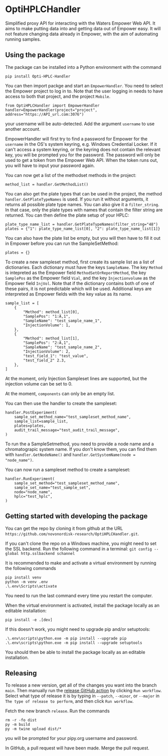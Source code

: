 # OptiHPLCHandler

Simplified proxy API for interacting with the Waters Empower Web API. It aims to make
putting data into and getting data out of Empower easy. It will not feature changing
data already in Empower, with the aim of automating running samples.

## Using the package

The package can be installed into a Python environment with the command

```
pip install Opti-HPLC-Handler
```

You can then import packge and start an `EmpowerHandler`. You need to select the Empower
project to log in to. Note that the user logging in needs to have access to both that
project, and the project `Mobile`.

```
from OptiHPLCHandler import EmpowerHandler
handler=EmpowerHandler(project="project", address="https://API_url.com:3076")
```

your username will be auto-detected. Add the argument `username` to use another account.

EmpowerHandler will first try to find a password for Empower for the `username` in the
OS's system keyring, e.g. Windows Credential Locker. If it can't access a system
keyring, or the keyring does not contain the relevant key, you will be prompted you for
the password. The password will only be used to get a token from the Empower Web API.
When the token runs out, you will have to input your password again.

You can now get a list of the methodset methods in the project:

```
method_list = handler.GetMethodList()
```

You can also get the plate types that can be used in the project, the method
`handler.GetPlateTypeNames` is used. If you run it without arguments, it returns all
possible plate type names. You can also give it a `filter_string`. In that case, only
the plate types with names that contain the filter string are returned. You can then
define the plate setup of your HPLC:

```
plate_type_name_list = handler.GetPlateTypeNames(filter_string="48")
plates = {"1": plate_type_name_list[0], "2": plate_type_name_list[1]}
```

You can also have the plate list be empty, but you will then have to fill it out in
Empower before you can run the SampleSetMethod:

```
plates = {}
```

To create a new sampleset method, first create its sample list as a list of
dictionaries. Each dictionary must have the keys `SampleName`. The key `Method` is
intepreted as the Empower field `MethodSetOrReportMethod`, the key `SamplePos` as the
Empower field `Vial`, and the key `Injectionvolume` as the Empower field `InjVol`. Note
that if the dictionary contains both of one of these pairs, it is not predictable which
will be used. Additional keys are interpreted as Empower fields with the key value
as its name.

```
sample_list = [
    {
        "Method": method_list[0],
        "SamplePos": "1:A,1",
        "SampleName": "test_sample_name_1",
        "InjectionVolume": 1,
    },
    {
        "Method": method_list[1],
        "SamplePos": "2:A,1",
        "SampleName": "test_sample_name_2",
        "InjectionVolume": 2,
        "test_field_1": "test_value",
        "test_field_2" 2.3,
    },
]
```

At the moment, only Injection Sampleset lines are supported, but the injection volume
can be set to 0.

At the moment, `components` can only be an empty list.

You can then use the handler to create the sampleset:

```
handler.PostExperiment(
    sample_set_method_name="test_sampleset_method_name",
    sample_list=sample_list,
    plates=plates,
    audit_trail_message="test_audit_trail_message",
)
```

To run the a SampleSetmethod, you need to provide a node name and a chromatograpic
system name. If you don't know them, you can find them with `handler.GetNodeName()` and
`handler.GetSystemName(node = "node_name")`.

You can now run a sampleset method to create a sampleset:

```
handler.RunExperiment(
    sample_set_method="test_sampleset_method_name",
    sample_set_name="test_sample_set",
    node="node_name",
    hplc="test_hplc",
)
```

## Getting started with developing the package

You can get the repo by cloning it from github at the URL
`https://github.com/novonordisk-research/OptiHPLCHandler.git`.

If you can't clone the repo on a Windows machine, you might need to set the SSL backend.
Run the following command in a terminal:
`git config --global http.sslbackend schannel`

It is recommended to make and activate a virtual environment by running the following
commands

```
pip install venv
python -m venv .env
.\.env\Scripts\activate
```

You need to run the last command every time you restart the computer.

When the virtual environment is activated, install the package locally as an editable
installation:

```
pip install -e .[dev]
```

If this doesn't work, you might need to upgrade pip and/or setuptools:

```
.\.env\scripts\python.exe -m pip install --upgrade pip
.\.env\scripts\python.exe -m pip install --upgrade setuptools
```

You should then be able to install the package locally as an editable installation.

## Releasing

To release a new version, get all of the changes you want into the branch `main`.
Then manually run the
[release GitHub action](https://github.com/novonordisk-research/OptiHPLCHandler/actions/workflows/release.yml)
by clicking `Run workflow`. Select what type of release it is by typing in `--patch`, `--minor`, or `--major` in `The type of release to perform`, and then click `Run workflow`.

Fetch the new branch `release`. Run the commands

```
rm -r -fo dist
py -m build
py -m twine upload dist/*
```

you will be prompted for your pipy.org username and password.

In GitHub, a pull request will have been made. Merge the pull request.
